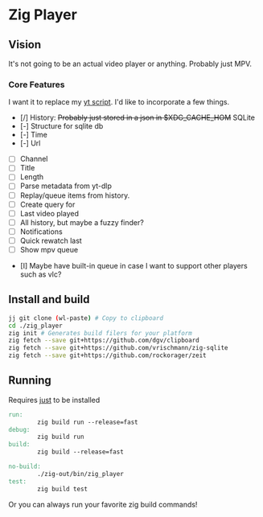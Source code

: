 # Zig Player

## Vision
It's not going to be an actual video player or anything. Probably just MPV.
### Core Features
I want it to replace my [yt script](https://github.com/HirschBerge/Public-dots/blob/6637b5845ac1d88f7d75b11905e2c7e311b38e13/nixos/common/scripts.nix#L79). I'd like to incorporate a few things.

- [/] History: ~~Probably just stored in a json in $XDG_CACHE_HOM~~ SQLite
 - [-] Structure for sqlite db
 - [-] Time
 - [-] Url
 - [ ] Channel
 - [ ] Title
 - [ ] Length
- [ ] Parse metadata from yt-dlp
- [ ] Replay/queue items from history.
 - [ ] Create query for
  - [ ] Last video played
  - [ ] All history, but maybe a fuzzy finder?
- [ ] Notifications
- [ ] Quick rewatch last
- [ ] Show mpv queue
- [I] Maybe have built-in queue in case I want to support other players such as vlc?

## Install and build

```bash
jj git clone (wl-paste) # Copy to clipboard
cd ./zig_player
zig init # Generates build filers for your platform
zig fetch --save git+https://github.com/dgv/clipboard
zig fetch --save git+https://github.com/vrischmann/zig-sqlite
zig fetch --save git+https://github.com/rockorager/zeit
```
## Running
Requires [just](https://github.com/casey/just) to be installed
```makefile
run:
        zig build run --release=fast
debug:
        zig build run
build:
        zig build --release=fast

no-build:
        ./zig-out/bin/zig_player
test:
        zig build test
```
Or you can always run your favorite zig build commands!
